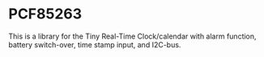 # PCF85263
This is a library for the Tiny Real-Time Clock/calendar with alarm function, battery switch-over, time stamp input, and I2C-bus.
